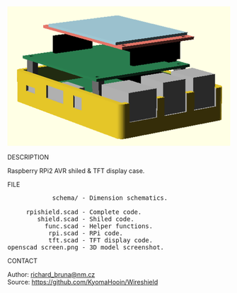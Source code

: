![Openscad](https://github.com/KyomaHooin/Wireshield/raw/master/openscad/openscad_screen.png "screenshot")

DESCRIPTION

Raspberry RPi2 AVR shiled & TFT display case.

FILE
<pre>
            schema/ - Dimension schematics.

     rpishield.scad - Complete code.
        shield.scad - Shiled code.
          func.scad - Helper functions.
           rpi.scad - RPi code.
           tft.scad - TFT display code.
openscad_screen.png - 3D model screenshot.
</pre>
CONTACT

Author: richard_bruna@nm.cz<br>
Source: https://github.com/KyomaHooin/Wireshield

